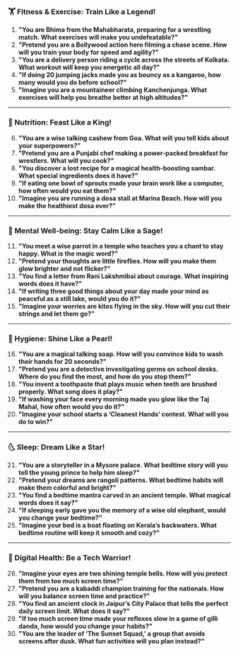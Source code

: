 ### **🏋️ Fitness & Exercise: Train Like a Legend!**  
1. **"You are Bhima from the Mahabharata, preparing for a wrestling match. What exercises will make you undefeatable?"**  
2. **"Pretend you are a Bollywood action hero filming a chase scene. How will you train your body for speed and agility?"**  
3. **"You are a delivery person riding a cycle across the streets of Kolkata. What workout will keep you energetic all day?"**  
4. **"If doing 20 jumping jacks made you as bouncy as a kangaroo, how many would you do before school?"**  
5. **"Imagine you are a mountaineer climbing Kanchenjunga. What exercises will help you breathe better at high altitudes?"**  

---

### **🍛 Nutrition: Feast Like a King!**  
6. **"You are a wise talking cashew from Goa. What will you tell kids about your superpowers?"**  
7. **"Pretend you are a Punjabi chef making a power-packed breakfast for wrestlers. What will you cook?"**  
8. **"You discover a lost recipe for a magical health-boosting sambar. What special ingredients does it have?"**  
9. **"If eating one bowl of sprouts made your brain work like a computer, how often would you eat them?"**  
10. **"Imagine you are running a dosa stall at Marina Beach. How will you make the healthiest dosa ever?"**  

---

### **🧘 Mental Well-being: Stay Calm Like a Sage!**  
11. **"You meet a wise parrot in a temple who teaches you a chant to stay happy. What is the magic word?"**  
12. **"Pretend your thoughts are little fireflies. How will you make them glow brighter and not flicker?"**  
13. **"You find a letter from Rani Lakshmibai about courage. What inspiring words does it have?"**  
14. **"If writing three good things about your day made your mind as peaceful as a still lake, would you do it?"**  
15. **"Imagine your worries are kites flying in the sky. How will you cut their strings and let them go?"**  

---

### **🛁 Hygiene: Shine Like a Pearl!**  
16. **"You are a magical talking soap. How will you convince kids to wash their hands for 20 seconds?"**  
17. **"Pretend you are a detective investigating germs on school desks. Where do you find the most, and how do you stop them?"**  
18. **"You invent a toothpaste that plays music when teeth are brushed properly. What song does it play?"**  
19. **"If washing your face every morning made you glow like the Taj Mahal, how often would you do it?"**  
20. **"Imagine your school starts a ‘Cleanest Hands’ contest. What will you do to win?"**  

---

### **🌜 Sleep: Dream Like a Star!**  
21. **"You are a storyteller in a Mysore palace. What bedtime story will you tell the young prince to help him sleep?"**  
22. **"Pretend your dreams are rangoli patterns. What bedtime habits will make them colorful and bright?"**  
23. **"You find a bedtime mantra carved in an ancient temple. What magical words does it say?"**  
24. **"If sleeping early gave you the memory of a wise old elephant, would you change your bedtime?"**  
25. **"Imagine your bed is a boat floating on Kerala’s backwaters. What bedtime routine will keep it smooth and cozy?"**  

---

### **📱 Digital Health: Be a Tech Warrior!**  
26. **"Imagine your eyes are two shining temple bells. How will you protect them from too much screen time?"**  
27. **"Pretend you are a kabaddi champion training for the nationals. How will you balance screen time and practice?"**  
28. **"You find an ancient clock in Jaipur’s City Palace that tells the perfect daily screen limit. What does it say?"**  
29. **"If too much screen time made your reflexes slow in a game of gilli danda, how would you change your habits?"**  
30. **"You are the leader of ‘The Sunset Squad,’ a group that avoids screens after dusk. What fun activities will you plan instead?"**
